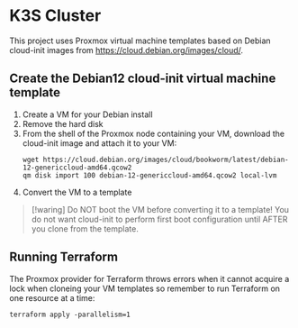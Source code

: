 # K3S Cluster
This project uses Proxmox virtual machine templates based on Debian cloud-init images from https://cloud.debian.org/images/cloud/.

## Create the Debian12 cloud-init virtual machine template
1. Create a VM for your Debian install
1. Remove the hard disk
1. From the shell of the Proxmox node containing your VM, download the cloud-init image and attach it to your VM:
    ```shell
    wget https://cloud.debian.org/images/cloud/bookworm/latest/debian-12-genericcloud-amd64.qcow2
    qm disk import 100 debian-12-genericcloud-amd64.qcow2 local-lvm
    ```
1. Convert the VM to a template
  > [!waring] Do NOT boot the VM before converting it to a template!  You do not want cloud-init to perform first boot configuration until AFTER you clone from the template.

## Running Terraform
The Proxmox provider for Terraform throws errors when it cannot acquire a lock when cloneing your VM templates so remember to run Terraform on one resource at a time:
```shell
terraform apply -parallelism=1
```
